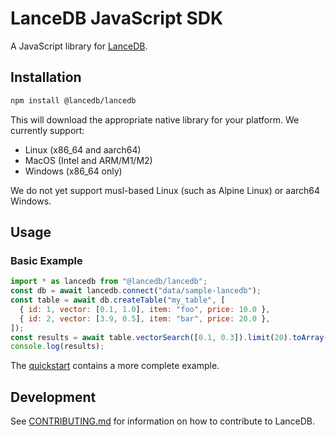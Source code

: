 # LanceDB JavaScript SDK

A JavaScript library for [LanceDB](https://github.com/lancedb/lancedb).

## Installation

```bash
npm install @lancedb/lancedb
```

This will download the appropriate native library for your platform. We currently
support:

- Linux (x86_64 and aarch64)
- MacOS (Intel and ARM/M1/M2)
- Windows (x86_64 only)

We do not yet support musl-based Linux (such as Alpine Linux) or aarch64 Windows.

## Usage

### Basic Example

```javascript
import * as lancedb from "@lancedb/lancedb";
const db = await lancedb.connect("data/sample-lancedb");
const table = await db.createTable("my_table", [
  { id: 1, vector: [0.1, 1.0], item: "foo", price: 10.0 },
  { id: 2, vector: [3.9, 0.5], item: "bar", price: 20.0 },
]);
const results = await table.vectorSearch([0.1, 0.3]).limit(20).toArray();
console.log(results);
```

The [quickstart](../basic.md) contains a more complete example.

## Development

See [CONTRIBUTING.md](./CONTRIBUTING.md) for information on how to contribute to LanceDB.
